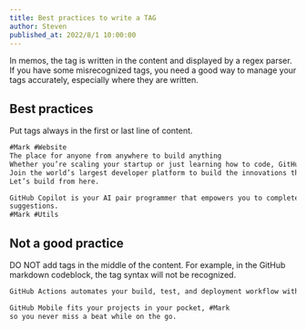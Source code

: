 ```yaml
---
title: Best practices to write a TAG
author: Steven
published_at: 2022/8/1 10:00:00
---
```


In memos, the tag is written in the content and displayed by a regex parser. If you have some misrecognized tags, you need a good way to manage your tags accurately, especially where they are written.

## Best practices

Put tags always in the first or last line of content.

```markdown
#Mark #Website
The place for anyone from anywhere to build anything
Whether you’re scaling your startup or just learning how to code, GitHub is your home.
Join the world’s largest developer platform to build the innovations that empower humanity.
Let’s build from here.
```

```markdown
GitHub Copilot is your AI pair programmer that empowers you to complete tasks 55% faster by turning natural language prompts into coding
suggestions.
#Mark #Utils
```

## Not a good practice

DO NOT add tags in the middle of the content. For example, in the GitHub markdown codeblock, the tag syntax will not be recognized.

```markdown
GitHub Actions automates your build, test, and deployment workflow with simple and secure CI/CD. #Mark
```

```markdown
GitHub Mobile fits your projects in your pocket, #Mark
so you never miss a beat while on the go.
```

